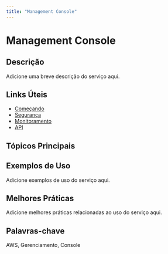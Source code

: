 ```yaml
---
title: "Management Console"
---
```


# Management Console

## Descrição

Adicione uma breve descrição do serviço aqui.

## Links Úteis

- [Começando](https://docs.aws.amazon.com/awsconsolehelpdocs/latest/gsg/getting-started.html)
- [Segurança](https://docs.aws.amazon.com/awsconsolehelpdocs/latest/gsg/security.html)
- [Monitoramento](https://docs.aws.amazon.com/awsconsolehelpdocs/latest/gsg/monitoring.html)
- [API](https://docs.aws.amazon.com/awsconsolehelpdocs/latest/gsg/api.html)

## Tópicos Principais



## Exemplos de Uso

Adicione exemplos de uso do serviço aqui.

## Melhores Práticas

Adicione melhores práticas relacionadas ao uso do serviço aqui.

## Palavras-chave

AWS, Gerenciamento, Console
